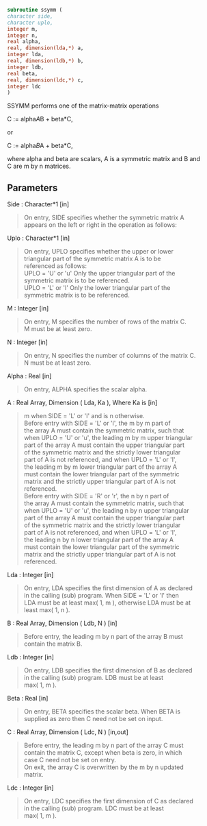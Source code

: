 ```fortran  
subroutine ssymm (  
character side,  
character uplo,  
integer m,  
integer n,  
real alpha,  
real, dimension(lda,*) a,  
integer lda,  
real, dimension(ldb,*) b,  
integer ldb,  
real beta,  
real, dimension(ldc,*) c,  
integer ldc  
)  
```  
  
SSYMM  performs one of the matrix-matrix operations  
  
C := alpha*A*B + beta*C,  
  
or  
  
C := alpha*B*A + beta*C,  
  
where alpha and beta are scalars,  A is a symmetric matrix and  B and  
C are  m by n matrices.  
  
## Parameters  
Side : Character*1 [in]  
> On entry,  SIDE  specifies whether  the  symmetric matrix  A  
> appears on the  left or right  in the  operation as follows:  
  
Uplo : Character*1 [in]  
> On  entry,   UPLO  specifies  whether  the  upper  or  lower  
> triangular  part  of  the  symmetric  matrix   A  is  to  be  
> referenced as follows:  
> UPLO = 'U' or 'u'   Only the upper triangular part of the  
> symmetric matrix is to be referenced.  
> UPLO = 'L' or 'l'   Only the lower triangular part of the  
> symmetric matrix is to be referenced.  
  
M : Integer [in]  
> On entry,  M  specifies the number of rows of the matrix  C.  
> M  must be at least zero.  
  
N : Integer [in]  
> On entry, N specifies the number of columns of the matrix C.  
> N  must be at least zero.  
  
Alpha : Real [in]  
> On entry, ALPHA specifies the scalar alpha.  
  
A : Real Array, Dimension ( Lda, Ka ), Where Ka is [in]  
> m  when  SIDE = 'L' or 'l'  and is  n otherwise.  
> Before entry  with  SIDE = 'L' or 'l',  the  m by m  part of  
> the array  A  must contain the  symmetric matrix,  such that  
> when  UPLO = 'U' or 'u', the leading m by m upper triangular  
> part of the array  A  must contain the upper triangular part  
> of the  symmetric matrix and the  strictly  lower triangular  
> part of  A  is not referenced,  and when  UPLO = 'L' or 'l',  
> the leading  m by m  lower triangular part  of the  array  A  
> must  contain  the  lower triangular part  of the  symmetric  
> matrix and the  strictly upper triangular part of  A  is not  
> referenced.  
> Before entry  with  SIDE = 'R' or 'r',  the  n by n  part of  
> the array  A  must contain the  symmetric matrix,  such that  
> when  UPLO = 'U' or 'u', the leading n by n upper triangular  
> part of the array  A  must contain the upper triangular part  
> of the  symmetric matrix and the  strictly  lower triangular  
> part of  A  is not referenced,  and when  UPLO = 'L' or 'l',  
> the leading  n by n  lower triangular part  of the  array  A  
> must  contain  the  lower triangular part  of the  symmetric  
> matrix and the  strictly upper triangular part of  A  is not  
> referenced.  
  
Lda : Integer [in]  
> On entry, LDA specifies the first dimension of A as declared  
> in the calling (sub) program.  When  SIDE = 'L' or 'l'  then  
> LDA must be at least  max( 1, m ), otherwise  LDA must be at  
> least  max( 1, n ).  
  
B : Real Array, Dimension ( Ldb, N ) [in]  
> Before entry, the leading  m by n part of the array  B  must  
> contain the matrix B.  
  
Ldb : Integer [in]  
> On entry, LDB specifies the first dimension of B as declared  
> in  the  calling  (sub)  program.   LDB  must  be  at  least  
> max( 1, m ).  
  
Beta : Real [in]  
> On entry,  BETA  specifies the scalar  beta.  When  BETA  is  
> supplied as zero then C need not be set on input.  
  
C : Real Array, Dimension ( Ldc, N ) [in,out]  
> Before entry, the leading  m by n  part of the array  C must  
> contain the matrix  C,  except when  beta  is zero, in which  
> case C need not be set on entry.  
> On exit, the array  C  is overwritten by the  m by n updated  
> matrix.  
  
Ldc : Integer [in]  
> On entry, LDC specifies the first dimension of C as declared  
> in  the  calling  (sub)  program.   LDC  must  be  at  least  
> max( 1, m ).  
  
